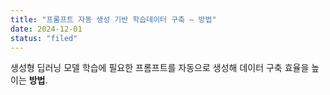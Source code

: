 ```yaml
---
title: "프롬프트 자동 생성 기반 학습데이터 구축 — 방법"
date: 2024-12-01
status: "filed"
---
```

생성형 딥러닝 모델 학습에 필요한 프롬프트를 자동으로 생성해 데이터 구축 효율을 높이는 **방법**.
